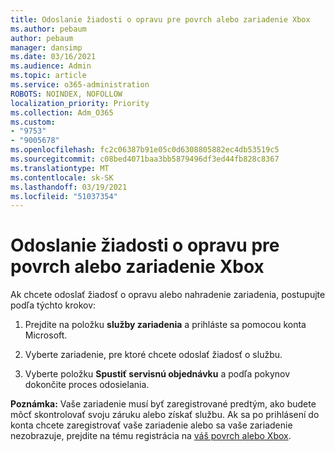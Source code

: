 ```yaml
---
title: Odoslanie žiadosti o opravu pre povrch alebo zariadenie Xbox
ms.author: pebaum
author: pebaum
manager: dansimp
ms.date: 03/16/2021
ms.audience: Admin
ms.topic: article
ms.service: o365-administration
ROBOTS: NOINDEX, NOFOLLOW
localization_priority: Priority
ms.collection: Adm_O365
ms.custom:
- "9753"
- "9005678"
ms.openlocfilehash: fc2c06387b91e05c0d6308805882ec4db53519c5
ms.sourcegitcommit: c08bed4071baa3bb5879496df3ed44fb828c8367
ms.translationtype: MT
ms.contentlocale: sk-SK
ms.lasthandoff: 03/19/2021
ms.locfileid: "51037354"
---
```

# <a name="submit-a-repair-request-for-a-surface-or-xbox-device"></a>Odoslanie žiadosti o opravu pre povrch alebo zariadenie Xbox

Ak chcete odoslať žiadosť o opravu alebo nahradenie zariadenia, postupujte podľa týchto krokov:

1. Prejdite na položku **služby zariadenia** a prihláste sa pomocou konta Microsoft.

2. Vyberte zariadenie, pre ktoré chcete odoslať žiadosť o službu.

3. Vyberte položku **Spustiť servisnú objednávku** a podľa pokynov dokončite proces odosielania.

**Poznámka:** Vaše zariadenie musí byť zaregistrované predtým, ako budete môcť skontrolovať svoju záruku alebo získať službu. Ak sa po prihlásení do konta chcete zaregistrovať vaše zariadenie alebo sa vaše zariadenie nezobrazuje, prejdite na tému registrácia na [váš povrch alebo Xbox](https://support.microsoft.com/surface/register-your-surface-or-xbox-fd7d73f8-b0e6-c9fa-e83b-0b64652e2376).